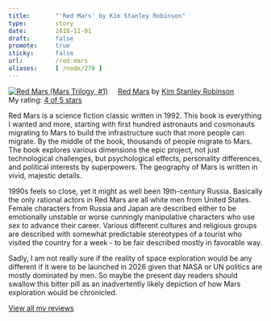 ```yaml
---
title:       "'Red Mars' by Kim Stanley Robinson"
type:        story
date:        2018-11-01
draft:       false
promote:     true
sticky:      false
url:         /red-mars
aliases:     [ /node/278 ]
---
```

<!--break-->
<a href="https://www.goodreads.com/book/show/35720284-red-mars" style="float: left; padding-right: 20px"><img border="0" alt="Red Mars (Mars Trilogy, #1)" src="https://images.gr-assets.com/books/1500664839m/35720284.jpg" /></a><a href="https://www.goodreads.com/book/show/35720284-red-mars">Red Mars</a> by <a href="https://www.goodreads.com/author/show/1858.Kim_Stanley_Robinson">Kim Stanley Robinson</a><br>
My rating: <a href="https://www.goodreads.com/review/show/2162099414">4 of 5 stars</a>

Red Mars is a science fiction classic written in 1992. This book is everything I wanted and more, starting with first hundred astronauts and cosmonauts migrating to Mars to build the infrastructure such that more people can migrate. By the middle of the book, thousands of people migrate to Mars. The book explores various dimensions the epic project, not just technological challenges, but psychological effects, personality differences, and political interests by superpowers. The geography of Mars is written in vivid, majestic details.
<!--more-->

1990s feels so close, yet it might as well been 19th-century Russia. Basically the only rational actors in Red Mars are all white men from United States. Female characters from Russia and Japan are described either to be emotionally unstable or worse cunningly manipulative characters who use sex to advance their career. Various different cultures and religious groups are described with somewhat predictable stereotypes of a tourist who visited the country for a week - to be fair described mostly in favorable way.

Sadly, I am not really sure if the reality of space exploration would be any different if it were to be launched in 2026 given that NASA or UN politics are mostly dominated by men. So maybe the present day readers should swallow this bitter pill as an inadvertently likely depiction of how Mars exploration would be chronicled.

<a href="https://www.goodreads.com/review/list/18992761-eugene-yokota">View all my reviews</a>
